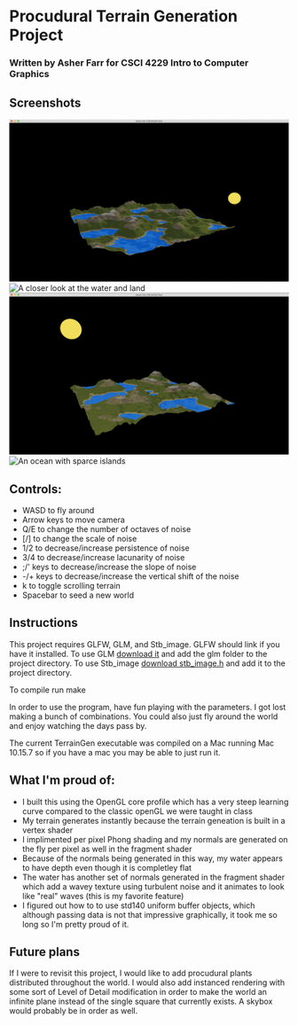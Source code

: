 # Procudural Terrain Generation Project
### Written by Asher Farr for CSCI 4229 Intro to Computer Graphics

## Screenshots
![Some mountains floating in space](https://github.com/BillFlan/ProcGen-Project/blob/master/screenshots/sc1.png?raw=true)
![A closer look at the water and land](https://github.com/BillFlan/ProcGen-Project/blob/master/screenshots/sc2.png?raw=true)
![Another landscape in space](https://github.com/BillFlan/ProcGen-Project/blob/master/screenshots/sc3.png?raw=true)
![An ocean with sparce islands](https://github.com/BillFlan/ProcGen-Project/blob/master/screenshots/sc4.png?raw=true)
## Controls:
- WASD to fly around
- Arrow keys to move camera
- Q/E to change the number of octaves of noise
- [/] to change the scale of noise
- 1/2 to decrease/increase persistence of noise
- 3/4 to decrease/increase lacunarity of noise
- ;/' keys to decrease/increase the slope of noise
- -/+ keys to decrease/increase the vertical shift of the noise
- k to toggle scrolling terrain
- Spacebar to seed a new world

## Instructions
This project requires GLFW, GLM, and Stb_image. GLFW should link if you have it installed.
To use GLM [download it](https://github.com/g-truc/glm) and add the glm folder to the project directory.
To use Stb_image [download stb_image.h](https://github.com/nothings/stb) and add it to the project directory.

To compile run make

In order to use the program, have fun playing with the parameters. I got lost making a bunch of combinations.
You could also just fly around the  world and enjoy watching the days pass by.

The current TerrainGen executable was compiled on a Mac running Mac 10.15.7 so if you have a mac you may be able to just run it.

## What I'm proud of:

 - I built this using the OpenGL core profile which has a very steep learning curve compared to the classic openGL we were taught in class
 - My terrain generates instantly because the terrain geneation is built in a vertex shader
 - I implimented per pixel Phong shading and my normals are generated on the fly per pixel as well in the fragment shader
 - Because of the normals being generated in this way, my water appears to have depth even though it is completley flat
 - The water has another set of normals generated in the fragment shader which add a wavey texture using turbulent noise and it animates to look like "real" waves (this is my favorite feature)
 - I figured out how to to use std140 uniform buffer objects, which although passing data is not that impressive graphically, it took me so long so I'm pretty proud of it.

## Future plans
If I were to revisit this project, I would like to add procudural plants distributed throughout the world. I would also add instanced rendering with some sort of Level of Detail modification in order to make the world an infinite plane instead of the single square that currently exists. A skybox would probably be in order as well.
